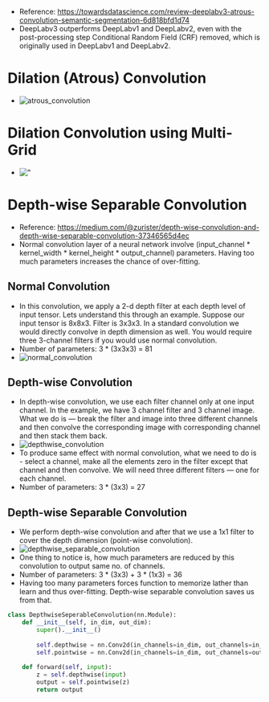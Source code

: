 - Reference: https://towardsdatascience.com/review-deeplabv3-atrous-convolution-semantic-segmentation-6d818bfd1d74
- DeepLabv3 outperforms DeepLabv1 and DeepLabv2, even with the post-processing step Conditional Random Field (CRF) removed, which is originally used in DeepLabv1 and DeepLabv2.

# Dilation (Atrous) Convolution
- ![atrous_convolution](https://miro.medium.com/max/1130/1*-r7CL0AkeO72MIDpjRxfog.webp)
# Dilation Convolution using Multi-Grid
- !["](https://miro.medium.com/max/1400/1*nFJ_GqK1D3zKCRgtnRfrcw.webp)

# Depth-wise Separable Convolution
- Reference: https://medium.com/@zurister/depth-wise-convolution-and-depth-wise-separable-convolution-37346565d4ec
- Normal convolution layer of a neural network involve (input_channel * kernel_width * kernel_height * output_channel) parameters. Having too much parameters increases the chance of over-fitting.
## Normal Convolution
- In this convolution, we apply a 2-d depth filter at each depth level of input tensor. Lets understand this through an example. Suppose our input tensor is 8x8x3. Filter is 3x3x3. In a standard convolution we would directly convolve in depth dimension as well. You would require three 3-channel filters if you would use normal convolution.
- Number of parameters: 3 * (3x3x3) = 81
- ![normal_convolution](https://miro.medium.com/max/828/1*sYpl-7LlrtlOKW8RvlyKOg.png)
## Depth-wise Convolution
- In depth-wise convolution, we use each filter channel only at one input channel. In the example, we have 3 channel filter and 3 channel image. What we do is — break the filter and image into three different channels and then convolve the corresponding image with corresponding channel and then stack them back.
- ![depthwise_convolution](https://miro.medium.com/max/1100/1*Esdvt3HLoEQFen94x29Z0A.png)
- To produce same effect with normal convolution, what we need to do is - select a channel, make all the elements zero in the filter except that channel and then convolve. We will need three different filters — one for each channel.
- Number of parameters: 3 * (3x3) = 27
## Depth-wise Separable Convolution
- We perform depth-wise convolution and after that we use a 1x1 filter to cover the depth dimension (point-wise convolution).
- ![depthwise_separable_convolution](https://miro.medium.com/max/1100/1*JwCJCgN2UreEn3U1nwVj8Q.png)
- One thing to notice is, how much parameters are reduced by this convolution to output same no. of channels.
- Number of parameters: 3 * (3x3) + 3 * (1x3) = 36
- Having too many parameters forces function to memorize lather than learn and thus over-fitting. Depth-wise separable convolution saves us from that.
```python
class DepthwiseSeperableConvolution(nn.Module):
    def __init__(self, in_dim, out_dim):
        super().__init__()
        
        self.depthwise = nn.Conv2d(in_channels=in_dim, out_channels=in_dim, kernel_size=3, groups=in_dim)
        self.pointwise = nn.Conv2d(in_channels=in_dim, out_channels=out_dim, kernel_size=1)
        
    def forward(self, input):
        z = self.depthwise(input)
        output = self.pointwise(z)
        return output
```